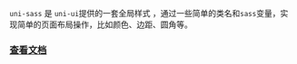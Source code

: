 `uni-sass` 是 `uni-ui`提供的一套全局样式 ，通过一些简单的类名和`sass`变量，实现简单的页面布局操作，比如颜色、边距、圆角等。

### [查看文档](https://uniapp.dcloud.io/component/uniui/uni-sass)